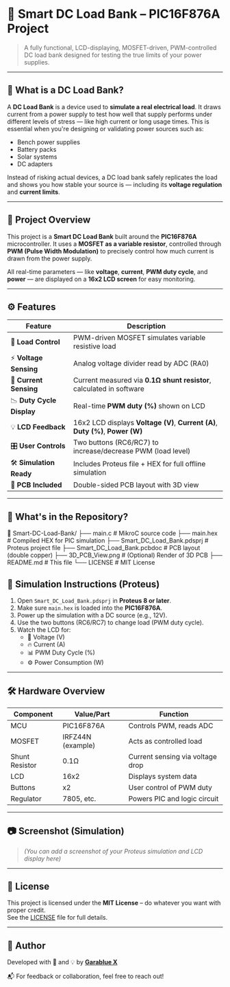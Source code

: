 # 🔋 Smart DC Load Bank – PIC16F876A Project

> A fully functional, LCD-displaying, MOSFET-driven, PWM-controlled DC load bank designed for testing the true limits of your power supplies.

---

## 🧠 What is a DC Load Bank?

A **DC Load Bank** is a device used to **simulate a real electrical load**. It draws current from a power supply to test how well that supply performs under different levels of stress — like high current or long usage times. This is essential when you're designing or validating power sources such as:

- Bench power supplies
- Battery packs
- Solar systems
- DC adapters

Instead of risking actual devices, a DC load bank safely replicates the load and shows you how stable your source is — including its **voltage regulation** and **current limits**.

---

## 🔧 Project Overview

This project is a **Smart DC Load Bank** built around the **PIC16F876A** microcontroller. It uses a **MOSFET as a variable resistor**, controlled through **PWM (Pulse Width Modulation)** to precisely control how much current is drawn from the power supply.

All real-time parameters — like **voltage**, **current**, **PWM duty cycle**, and **power** — are displayed on a **16x2 LCD screen** for easy monitoring.

---

## ⚙️ Features

| Feature              | Description                                                                 |
|----------------------|-----------------------------------------------------------------------------|
| 🔌 **Load Control**    | PWM-driven MOSFET simulates variable resistive load                         |
| ⚡ **Voltage Sensing** | Analog voltage divider read by ADC (RA0)                                   |
| 🔄 **Current Sensing** | Current measured via **0.1Ω shunt resistor**, calculated in software       |
| 📉 **Duty Cycle Display** | Real-time **PWM duty (%)** shown on LCD                                   |
| 💡 **LCD Feedback**     | 16x2 LCD displays **Voltage (V)**, **Current (A)**, **Duty (%)**, **Power (W)** |
| 🎛️ **User Controls**    | Two buttons (RC6/RC7) to increase/decrease PWM (load level)                |
| 🛠️ **Simulation Ready** | Includes Proteus file + HEX for full offline simulation                    |
| 🧰 **PCB Included**     | Double-sided PCB layout with 3D view                                      |

---

## 🧪 What's in the Repository?

📁 Smart-DC-Load-Bank/
├── main.c # MikroC source code
├── main.hex # Compiled HEX for PIC simulation
├── Smart_DC_Load_Bank.pdsprj # Proteus project file
├── Smart_DC_Load_Bank.pcbdoc # PCB layout (double copper)
├── 3D_PCB_View.png # (Optional) Render of 3D PCB
├── README.md # This file
└── LICENSE # MIT License
## 🧪 Simulation Instructions (Proteus)

1. Open `Smart_DC_Load_Bank.pdsprj` in **Proteus 8 or later**.
2. Make sure `main.hex` is loaded into the **PIC16F876A**.
3. Power up the simulation with a DC source (e.g., 12V).
4. Use the two buttons (RC6/RC7) to change load (PWM duty cycle).
5. Watch the LCD for:
   - 📐 Voltage (V)
   - 🔥 Current (A)
   - 📊 PWM Duty Cycle (%)
   - ⚙️ Power Consumption (W)

---

## 🛠️ Hardware Overview

| Component     | Value/Part        | Function                      |
|---------------|-------------------|-------------------------------|
| MCU           | PIC16F876A        | Controls PWM, reads ADC       |
| MOSFET        | IRFZ44N (example) | Acts as controlled load       |
| Shunt Resistor| 0.1Ω              | Current sensing via voltage drop |
| LCD           | 16x2              | Displays system data          |
| Buttons       | x2                | User control of PWM duty      |
| Regulator     | 7805, etc.        | Powers PIC and logic circuit  |

---

## 📷 Screenshot (Simulation)

> *(You can add a screenshot of your Proteus simulation and LCD display here)*

---

## 📜 License

This project is licensed under the **MIT License** – do whatever you want with proper credit.  
See the [LICENSE](LICENSE) file for full details.

---

## 👤 Author

Developed with 🔧 and 💡 by **[Garablue X](https://github.com/GarablueX)**

📬 For feedback or collaboration, feel free to reach out!
